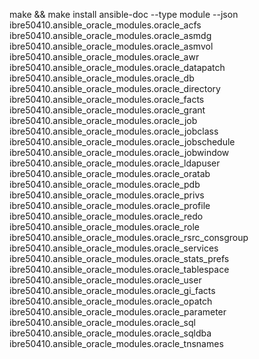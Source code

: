 make && make install
ansible-doc --type module --json \
ibre50410.ansible_oracle_modules.oracle_acfs \
ibre50410.ansible_oracle_modules.oracle_asmdg \
ibre50410.ansible_oracle_modules.oracle_asmvol \
ibre50410.ansible_oracle_modules.oracle_awr \
ibre50410.ansible_oracle_modules.oracle_datapatch \
ibre50410.ansible_oracle_modules.oracle_db \
ibre50410.ansible_oracle_modules.oracle_directory \
ibre50410.ansible_oracle_modules.oracle_facts \
ibre50410.ansible_oracle_modules.oracle_grant \
ibre50410.ansible_oracle_modules.oracle_job \
ibre50410.ansible_oracle_modules.oracle_jobclass \
ibre50410.ansible_oracle_modules.oracle_jobschedule \
ibre50410.ansible_oracle_modules.oracle_jobwindow \
ibre50410.ansible_oracle_modules.oracle_ldapuser \
ibre50410.ansible_oracle_modules.oracle_oratab \
ibre50410.ansible_oracle_modules.oracle_pdb \
ibre50410.ansible_oracle_modules.oracle_privs \
ibre50410.ansible_oracle_modules.oracle_profile \
ibre50410.ansible_oracle_modules.oracle_redo \
ibre50410.ansible_oracle_modules.oracle_role \
ibre50410.ansible_oracle_modules.oracle_rsrc_consgroup \
ibre50410.ansible_oracle_modules.oracle_services \
ibre50410.ansible_oracle_modules.oracle_stats_prefs \
ibre50410.ansible_oracle_modules.oracle_tablespace \
ibre50410.ansible_oracle_modules.oracle_user \
ibre50410.ansible_oracle_modules.oracle_gi_facts \
ibre50410.ansible_oracle_modules.oracle_opatch \
ibre50410.ansible_oracle_modules.oracle_parameter \
ibre50410.ansible_oracle_modules.oracle_sql \
ibre50410.ansible_oracle_modules.oracle_sqldba \
ibre50410.ansible_oracle_modules.oracle_tnsnames

